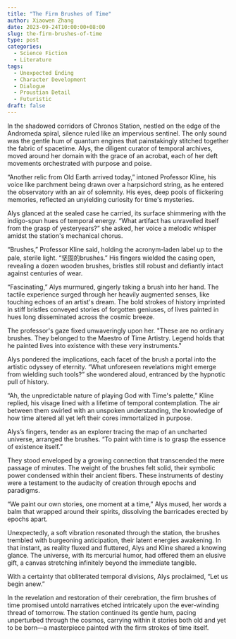 ```yaml
---
title: "The Firm Brushes of Time"
author: Xiaowen Zhang
date: 2023-09-24T10:00:00+08:00
slug: the-firm-brushes-of-time
type: post
categories:
  - Science Fiction
  - Literature
tags:
  - Unexpected Ending
  - Character Development
  - Dialogue
  - Proustian Detail
  - Futuristic
draft: false
---
```


In the shadowed corridors of Chronos Station, nestled on the edge of the Andromeda spiral, silence ruled like an impervious sentinel. The only sound was the gentle hum of quantum engines that painstakingly stitched together the fabric of spacetime. Alys, the diligent curator of temporal archives, moved around her domain with the grace of an acrobat, each of her deft movements orchestrated with purpose and poise.

“Another relic from Old Earth arrived today,” intoned Professor Kline, his voice like parchment being drawn over a harpsichord string, as he entered the observatory with an air of solemnity. His eyes, deep pools of flickering memories, reflected an unyielding curiosity for time's mysteries.

Alys glanced at the sealed case he carried, its surface shimmering with the indigo-spun hues of temporal energy. “What artifact has unravelled itself from the grasp of yesteryears?” she asked, her voice a melodic whisper amidst the station's mechanical chorus.

“Brushes,” Professor Kline said, holding the acronym-laden label up to the pale, sterile light. “坚固的brushes.” His fingers wielded the casing open, revealing a dozen wooden brushes, bristles still robust and defiantly intact against centuries of wear.

“Fascinating,” Alys murmured, gingerly taking a brush into her hand. The tactile experience surged through her heavily augmented senses, like touching echoes of an artist's dream. The bold strokes of history imprinted in stiff bristles conveyed stories of forgotten geniuses, of lives painted in hues long disseminated across the cosmic breeze.

The professor's gaze fixed unwaveringly upon her. "These are no ordinary brushes. They belonged to the Maestro of Time Artistry. Legend holds that he painted lives into existence with these very instruments."

Alys pondered the implications, each facet of the brush a portal into the artistic odyssey of eternity. “What unforeseen revelations might emerge from wielding such tools?” she wondered aloud, entranced by the hypnotic pull of history.

“Ah, the unpredictable nature of playing God with Time's palette,” Kline replied, his visage lined with a lifetime of temporal contemplation. The air between them swirled with an unspoken understanding, the knowledge of how time altered all yet left their cores immortalized in purpose.

Alys’s fingers, tender as an explorer tracing the map of an uncharted universe, arranged the brushes. “To paint with time is to grasp the essence of existence itself.”

They stood enveloped by a growing connection that transcended the mere passage of minutes. The weight of the brushes felt solid, their symbolic power condensed within their ancient fibers. These instruments of destiny were a testament to the audacity of creation through epochs and paradigms.

“We paint our own stories, one moment at a time,” Alys mused, her words a balm that wrapped around their spirits, dissolving the barricades erected by epochs apart.

Unexpectedly, a soft vibration resonated through the station, the brushes trembled with burgeoning anticipation, their latent energies awakening. In that instant, as reality fluxed and fluttered, Alys and Kline shared a knowing glance. The universe, with its mercurial humor, had offered them an elusive gift, a canvas stretching infinitely beyond the immediate tangible.

With a certainty that obliterated temporal divisions, Alys proclaimed, “Let us begin anew.”

In the revelation and restoration of their cerebration, the firm brushes of time promised untold narratives etched intricately upon the ever-winding thread of tomorrow. The station continued its gentle hum, pacing unperturbed through the cosmos, carrying within it stories both old and yet to be born—a masterpiece painted with the firm strokes of time itself.